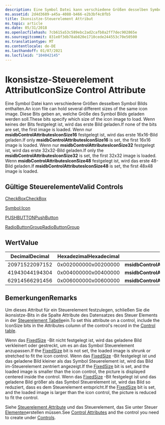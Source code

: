 ```yaml
---
description: Eine Symbol Datei kann verschiedene Größen desselben Symbol Bilds enthalten.
ms.assetid: 2d4d3689-a45a-4088-b466-e2b3bf4c8fb5
title: Ikonsistze-Steuerelement Attribut
ms.topic: article
ms.date: 05/31/2018
ms.openlocfilehash: 7cb615a53c589ebc2ad2cafb8a2ff7dec902865e
ms.sourcegitcommit: 831e8f3db78ab820e1710cede244553c70e50500
ms.translationtype: MT
ms.contentlocale: de-DE
ms.lasthandoff: 01/07/2021
ms.locfileid: "104042145"
---
```

# <a name="iconsize-control-attribute"></a><span data-ttu-id="fc80d-103">Ikonsistze-Steuerelement Attribut</span><span class="sxs-lookup"><span data-stu-id="fc80d-103">IconSize Control Attribute</span></span>

<span data-ttu-id="fc80d-104">Eine Symbol Datei kann verschiedene Größen desselben Symbol Bilds enthalten.</span><span class="sxs-lookup"><span data-stu-id="fc80d-104">An icon file can hold several different sizes of the same icon image.</span></span> <span data-ttu-id="fc80d-105">Diese Bits geben an, welche Größe des Symbol Bilds geladen werden soll.</span><span class="sxs-lookup"><span data-stu-id="fc80d-105">These bits specify which size of the icon image to load.</span></span> <span data-ttu-id="fc80d-106">Wenn keines der Bits festgelegt ist, wird das erste Bild geladen.</span><span class="sxs-lookup"><span data-stu-id="fc80d-106">If none of the bits are set, the first image is loaded.</span></span> <span data-ttu-id="fc80d-107">Wenn nur **msidbControlAttributesIconSize16** festgelegt ist, wird das erste 16x16-Bild geladen.</span><span class="sxs-lookup"><span data-stu-id="fc80d-107">If only **msidbControlAttributesIconSize16** is set, the first 16x16 image is loaded.</span></span> <span data-ttu-id="fc80d-108">Wenn nur **msidbControlAttributesIconSize32** festgelegt ist, wird das erste 32x32-Bild geladen.</span><span class="sxs-lookup"><span data-stu-id="fc80d-108">If only the **msidbControlAttributesIconSize32** is set, the first 32x32 image is loaded.</span></span> <span data-ttu-id="fc80d-109">Wenn **msidbControlAttributesIconSize48** festgelegt ist, wird das erste 48-Bild geladen.</span><span class="sxs-lookup"><span data-stu-id="fc80d-109">If **msidbControlAttributesIconSize48** is set, the first 48x48 image is loaded.</span></span>

## <a name="valid-controls"></a><span data-ttu-id="fc80d-110">Gültige Steuerelemente</span><span class="sxs-lookup"><span data-stu-id="fc80d-110">Valid Controls</span></span>

[<span data-ttu-id="fc80d-111">CheckBox</span><span class="sxs-lookup"><span data-stu-id="fc80d-111">CheckBox</span></span>](checkbox-control.md)

[<span data-ttu-id="fc80d-112">Symbol:</span><span class="sxs-lookup"><span data-stu-id="fc80d-112">Icon</span></span>](icon-control.md)

[<span data-ttu-id="fc80d-113">PUSHBUTTON</span><span class="sxs-lookup"><span data-stu-id="fc80d-113">PushButton</span></span>](pushbutton-control.md)

[<span data-ttu-id="fc80d-114">RadioButtonGroup</span><span class="sxs-lookup"><span data-stu-id="fc80d-114">RadioButtonGroup</span></span>](radiobuttongroup-control.md)

## <a name="value"></a><span data-ttu-id="fc80d-115">Wert</span><span class="sxs-lookup"><span data-stu-id="fc80d-115">Value</span></span>



| <span data-ttu-id="fc80d-116">Decimal</span><span class="sxs-lookup"><span data-stu-id="fc80d-116">Decimal</span></span> | <span data-ttu-id="fc80d-117">Hexadezimal</span><span class="sxs-lookup"><span data-stu-id="fc80d-117">Hexadecimal</span></span> | <span data-ttu-id="fc80d-118">BESCHREIBUNG</span><span class="sxs-lookup"><span data-stu-id="fc80d-118">Description</span></span>                          |
|---------|-------------|--------------------------------------|
| <span data-ttu-id="fc80d-119">2097152</span><span class="sxs-lookup"><span data-stu-id="fc80d-119">2097152</span></span> | <span data-ttu-id="fc80d-120">0x00200000</span><span class="sxs-lookup"><span data-stu-id="fc80d-120">0x00200000</span></span>  | <span data-ttu-id="fc80d-121">**msidbControlAttributesIconSize16**</span><span class="sxs-lookup"><span data-stu-id="fc80d-121">**msidbControlAttributesIconSize16**</span></span> |
| <span data-ttu-id="fc80d-122">4194304</span><span class="sxs-lookup"><span data-stu-id="fc80d-122">4194304</span></span> | <span data-ttu-id="fc80d-123">0x00400000</span><span class="sxs-lookup"><span data-stu-id="fc80d-123">0x00400000</span></span>  | <span data-ttu-id="fc80d-124">**msidbControlAttributesIconSize32**</span><span class="sxs-lookup"><span data-stu-id="fc80d-124">**msidbControlAttributesIconSize32**</span></span> |
| <span data-ttu-id="fc80d-125">6291456</span><span class="sxs-lookup"><span data-stu-id="fc80d-125">6291456</span></span> | <span data-ttu-id="fc80d-126">0x00600000</span><span class="sxs-lookup"><span data-stu-id="fc80d-126">0x00600000</span></span>  | <span data-ttu-id="fc80d-127">**msidbControlAttributesIconSize48**</span><span class="sxs-lookup"><span data-stu-id="fc80d-127">**msidbControlAttributesIconSize48**</span></span> |



 

## <a name="remarks"></a><span data-ttu-id="fc80d-128">Bemerkungen</span><span class="sxs-lookup"><span data-stu-id="fc80d-128">Remarks</span></span>

<span data-ttu-id="fc80d-129">Um dieses Attribut für ein Steuerelement festzulegen, schließen Sie die ikonsistze-Bits in die Spalte Attribute des Datensatzes des Steuer Elements in der [Steuerelement Tabelle](control-table.md)ein.</span><span class="sxs-lookup"><span data-stu-id="fc80d-129">To set this attribute on a control, include the IconSize bits in the Attributes column of the control's record in the [Control table](control-table.md).</span></span>

<span data-ttu-id="fc80d-130">Wenn das [FixedSize](fixedsize-control-attribute.md) -Bit nicht festgelegt ist, wird das geladene Bild verkleinert oder gestreckt, um es an das Symbol Steuerelement anzupassen.</span><span class="sxs-lookup"><span data-stu-id="fc80d-130">If the [FixedSize](fixedsize-control-attribute.md) bit is not set, the loaded image is shrunk or stretched to fit the icon control.</span></span> <span data-ttu-id="fc80d-131">Wenn das [FixedSize](fixedsize-control-attribute.md) -Bit festgelegt ist und das geladene Bild kleiner als das Symbol Steuerelement ist, wird das Bild im-Steuerelement zentriert angezeigt.</span><span class="sxs-lookup"><span data-stu-id="fc80d-131">If the [FixedSize](fixedsize-control-attribute.md) bit is set, and the loaded image is smaller than the icon control, the picture is displayed centered inside the control.</span></span> <span data-ttu-id="fc80d-132">Wenn das [FixedSize](fixedsize-control-attribute.md) -Bit festgelegt ist und das geladene Bild größer als das Symbol Steuerelement ist, wird das Bild so reduziert, dass es dem Steuerelement entspricht.</span><span class="sxs-lookup"><span data-stu-id="fc80d-132">If the [FixedSize](fixedsize-control-attribute.md) bit is set, and the loaded image is larger than the icon control, the picture is reduced to fit the control.</span></span>

<span data-ttu-id="fc80d-133">Siehe [Steuerelement Attribute](control-attributes.md) und das Steuerelement, das Sie unter Steuer [Elementen](controls.md)erstellen müssen.</span><span class="sxs-lookup"><span data-stu-id="fc80d-133">See [Control Attributes](control-attributes.md) and the control you need to create under [Controls](controls.md).</span></span>

 

 



